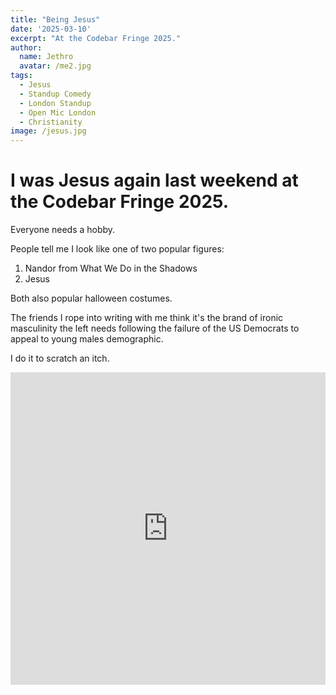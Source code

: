 ```yaml
---
title: "Being Jesus"
date: '2025-03-10'
excerpt: "At the Codebar Fringe 2025."
author:
  name: Jethro
  avatar: /me2.jpg
tags:
  - Jesus
  - Standup Comedy
  - London Standup
  - Open Mic London
  - Christianity
image: /jesus.jpg
---
```



# I was Jesus again last weekend at the Codebar Fringe 2025. 

Everyone needs a hobby. 

People tell me I look like one of two popular figures:
1) Nandor from What We Do in the Shadows
2) Jesus

Both also popular halloween costumes. 

The friends I rope into writing with me think it's the brand of ironic masculinity the left needs following the failure of the US Democrats to appeal to young males demographic. 

I do it to scratch an itch.

<iframe 
    width="100%" 
    height="500" 
    src="https://www.youtube.com/embed/j504nyO5zyc" 
    title="Being Jesus" 
    frameborder="0" 
    allow="accelerometer; autoplay; clipboard-write; encrypted-media; gyroscope; picture-in-picture" 
    allowfullscreen>
</iframe>